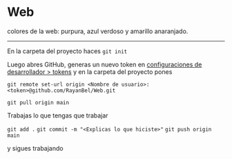 # Web

colores de la web: purpura, azul verdoso y amarillo anaranjado.

---

En la carpeta del proyecto haces
`git init`

Luego abres GitHub, generas un nuevo token en [configuraciones de desarrollador > tokens](https://github.com/settings/tokens)
y en la carpeta del proyecto pones

`git remote set-url origin <Nombre de usuario>:<token>@github.com/RayanBel/Web.git`

`git pull origin main`

Trabajas lo que tengas que trabajar

`git add .`
`git commit -m "<Explicas lo que hiciste>"`
`git push origin main`

y sigues trabajando
